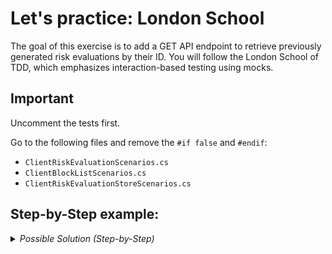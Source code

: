 # Let's practice: London School

The goal of this exercise is to add a GET API endpoint to retrieve previously generated risk evaluations by their ID. You will follow the London School of TDD, which emphasizes interaction-based testing using mocks.

## Important

Uncomment the tests first.

Go to the following files and remove the `#if false` and `#endif`:
- `ClientRiskEvaluationScenarios.cs`
- `ClientBlockListScenarios.cs`
- `ClientRiskEvaluationStoreScenarios.cs`

## Step-by-Step example:

<details>
  <summary><i>Possible Solution (Step-by-Step)</i></summary>

### Step 1: Write an Acceptance Test

- Create an acceptance test to validate the GET endpoint from the outside.

```csharp
public class GetEvaluationFeature : IClassFixture<ApiFactory>
{
    private readonly HttpClient _client;

    public GetEvaluationFeature(ApiFactory factory)
    {
        _client = factory.CreateClient();
    }
    
    [Fact]
    public async Task Given_an_existing_evaluation_When_get_using_id_Then_can_access_the_score()
    {
        const string email = "peter@testing-get-feature.pt";
        var createdEvaluation = await CreateRiskEvaluation(email);

        var response = await _client.GetAsync($"/risk-evaluation/{createdEvaluation.Id}");
        
        response.EnsureSuccessStatusCode();
        var retrievedEvaluation = await response.Content.ReadFromJsonAsync<RiskEvaluation>();
        retrievedEvaluation.Should().BeEquivalentTo(createdEvaluation);
    }

    private async Task<RiskEvaluation> CreateRiskEvaluation(string email)
    {
        var response = await _client.PostAsJsonAsync("/risk-evaluation", new Client
        {
            Email = email,
            Age = 25,
            EmploymentStatus = EmploymentStatus.Employed,
            MonthlyIncome = 5000,
            TotalMonthlyDebtPayments = 1000
        });
        
        response.EnsureSuccessStatusCode();
        var evaluation = await response.Content.ReadFromJsonAsync<RiskEvaluation>();
        return evaluation!;
    }
}
```

### Step 2: Run the tests and see the Acceptance Test failing

### Step 3: Introduce a Collection

- Use an xUnit Collection to share resources across both Acceptance Test classes

```csharp
[CollectionDefinition("API collection")]
public class ApiTestCollection : ICollectionFixture<ApiFactory>
{
}
```

- Apply it to the `GetEvaluationFeature`

```csharp
[Collection("API collection")]
public class GetEvaluationFeature
{
    private readonly HttpClient _client;

    public GetEvaluationFeature(ApiFactory factory)
    {
        _client = factory.CreateClient();
    }
    // ...
}
```

- Apply it to the `RiskEvaluationFeature`

```csharp
[Collection("API collection")]
public class RiskEvaluationFeature
{
    private readonly HttpClient _client;
    private readonly IDistributedCache _cache;

    public RiskEvaluationFeature(ApiFactory factory)
    {
        _client = factory.CreateClient();
        _cache = factory.Services.GetRequiredService<IDistributedCache>();
    }
    //...
}
```

### Step 4: Run the tests and see the Acceptance Test failing

### Step 5: Create a Test for the API Endpoint

- Use a mock to verify that the Endpoint grabs the Evaluation from the `IClientRiskEvaluationStore`.

```csharp
public class GetEvaluationEndpointTests
{
    [Fact]
    public async Task Should_get_evaluation_from_store_using_id()
    {
        var expectedEvaluation = new RiskEvaluation(Guid.NewGuid(), "peter@the-great-peter.pt", 10);
        var storeMock = Substitute.For<IClientRiskEvaluationStore>();

        await GetEvaluationEndpoint.HandleAsync(storeMock, expectedEvaluation.Id);

        await storeMock.Received().GetByIdAsync(expectedEvaluation.Id);
    }
}
```

### Step 6: Generate the Endpoint missing code

### Step 7: Run the tests and see them failing

### Step 8: Make the test pass

```csharp
public static async Task<Ok<RiskEvaluation>> HandleAsync(IClientRiskEvaluationStore store, Guid id)
{
    var evaluation = await store.GetByIdAsync(id);
    return TypedResults.Ok(evaluation);
}
```

### Step 9: Register the new endpoint

- Add to the `Program.cs`

```csharp
app.MapGet("/risk-evaluation/{id}", GetEvaluationEndpoint.HandleAsync);
```

### Step 10: Run the Acceptance Tests 

</details>